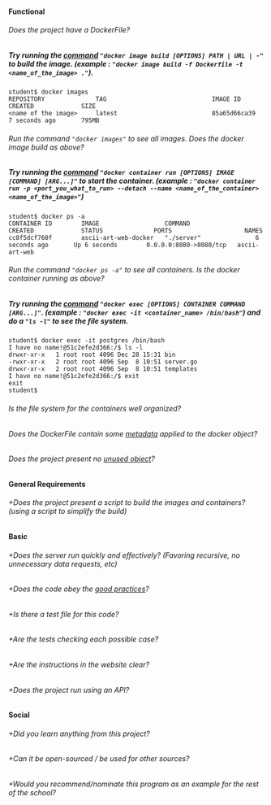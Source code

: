 #### Functional

###### Does the project have a DockerFile?

##### Try running the [command](https://docs.docker.com/engine/reference/commandline/image_build/) `"docker image build [OPTIONS] PATH | URL | -"` to build the image. (example : `"docker image build -f Dockerfile -t <name_of_the_image> ."`).
```
student$ docker images
REPOSITORY              TAG                             IMAGE ID            CREATED             SIZE
<name of the image>     latest                          85a65d66ca39        7 seconds ago       795MB
```
###### Run the command `"docker images"` to see all images. Does the docker image build as above?

##### Try running the [command](https://docs.docker.com/engine/reference/commandline/container_run/) `"docker container run [OPTIONS] IMAGE [COMMAND] [ARG...]"` to start the container. (example : `"docker container run -p <port_you_what_to_run> --detach --name <name_of_the_container> <name_of_the_image>"`)
```
student$ docker ps -a
CONTAINER ID        IMAGE                  COMMAND                  CREATED             STATUS              PORTS                    NAMES
cc8f5dcf760f        ascii-art-web-docker   "./server"               6 seconds ago       Up 6 seconds        0.0.0.0:8080->8080/tcp   ascii-art-web
```
###### Run the command `"docker ps -a"` to see all containers. Is the docker container running as above?

##### Try running the [command](https://docs.docker.com/engine/reference/commandline/exec/) `"docker exec [OPTIONS] CONTAINER COMMAND [ARG...]"`. (example : `"docker exec -it <container_name> /bin/bash"`) and do a `"ls -l"` to see the file system.
```
student$ docker exec -it postgres /bin/bash
I have no name!@51c2efe2d366:/$ ls -l
drwxr-xr-x   1 root root 4096 Dec 28 15:31 bin
-rwxr-xr-x   2 root root 4096 Sep  8 10:51 server.go
drwxr-xr-x   2 root root 4096 Sep  8 10:51 templates
I have no name!@51c2efe2d366:/$ exit
exit
student$
```
###### Is the file system for the containers well organized?

###### Does the DockerFile contain some [metadata](https://docs.docker.com/config/labels-custom-metadata/) applied to the docker object?

###### Does the project present no [unused object](https://docs.docker.com/config/pruning/)?

#### General Requirements

###### +Does the project present a script to build the images and containers? (using a script to simplify the build)

#### Basic

###### +Does the server run quickly and effectively? (Favoring recursive, no unnecessary data requests, etc)
###### +Does the code obey the [good practices](https://github.com/01-edu/public/blob/master/subjects/good-practices.en.md)?

###### +Is there a test file for this code?
###### +Are the tests checking each possible case?

###### +Are the instructions in the website clear?
###### +Does the project run using an API?

#### Social

###### +Did you learn anything from this project?
###### +Can it be open-sourced / be used for other sources?
###### +Would you recommend/nominate this program as an example for the rest of the school?
